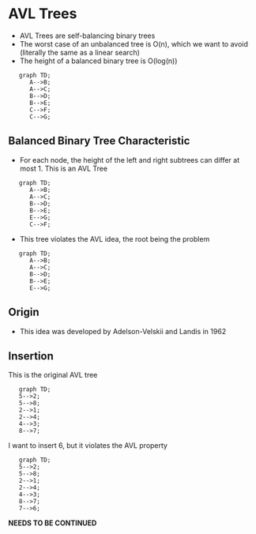 # AVL Trees
* AVL Trees are self-balancing binary trees
* The worst case of an unbalanced tree is O(n), which we want to avoid (literally the same as a linear search)
* The height of a balanced binary tree is O(log(n))
```mermaid
   graph TD;
      A-->B;
      A-->C;
      B-->D;
      B-->E;
      C-->F;
      C-->G;
```
## Balanced Binary Tree Characteristic
* For each node, the height of the left and right subtrees can differ at most 1. This is an AVL Tree
```mermaid
   graph TD;
      A-->B;
      A-->C;
      B-->D;
      B-->E;
      E-->G;
      C-->F;
```
* This tree violates the AVL idea, the root being the problem
```mermaid
   graph TD;
      A-->B;
      A-->C;
      B-->D;
      B-->E;
      E-->G;
```


## Origin
* This idea was developed by Adelson-Velskii and Landis in 1962
## Insertion
This is the original AVL tree
```mermaid
   graph TD;
   5-->2;
   5-->8;
   2-->1;
   2-->4;
   4-->3;
   8-->7;
```
I want to insert 6, but it violates the AVL property
```mermaid
   graph TD;
   5-->2;
   5-->8;
   2-->1;
   2-->4;
   4-->3;
   8-->7;
   7-->6;
```
**NEEDS TO BE CONTINUED**












